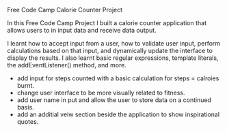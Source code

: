  Free Code Camp Calorie Counter Project


In this Free Code Camp Project I built a calorie counter application that allows users to in input data and receive data output.

 I learnt how to accept input from a user, how to validate user input, perform calculations based on that input, and dynamically update the interface to display the results. I also learnt basic regular expressions, template literals, the addEventListener() method, and more.


 - add input for steps counted with a basic calculation for steps = calroies burnt.
 - change user interface to be more visually related to fitness.
 - add user name in put and allow the user to store data on a continued basis.
 - add an additial veiw section beside the application to show inspirational quotes.